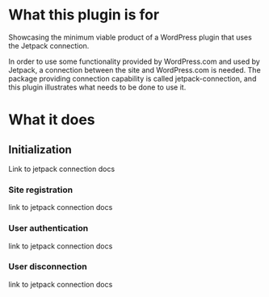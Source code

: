 # What this plugin is for

Showcasing the minimum viable product of a WordPress plugin that uses the Jetpack connection. 

In order to use some functionality provided by WordPress.com and used by Jetpack, a connection between the site and WordPress.com is needed. The package providing connection capability is called jetpack-connection, and this plugin illustrates what needs to be done to use it.

# What it does

## Initialization

Link to jetpack connection docs

### Site registration

link to jetpack connection docs

### User authentication 

link to jetpack connection docs

### User disconnection

link to jetpack connection docs
